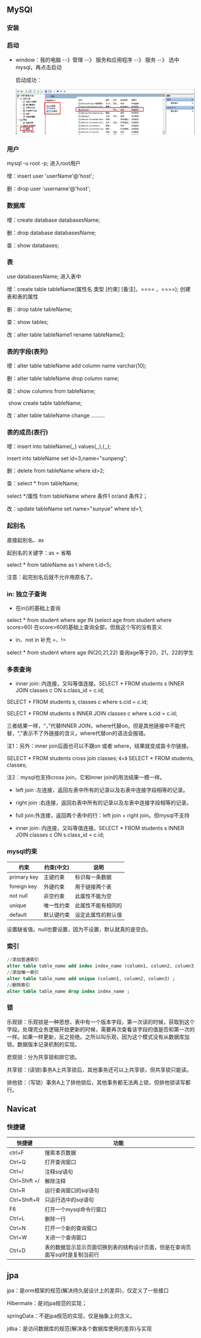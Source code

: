 ## MySQl

### 安装

### 启动

- window：我的电脑 --》管理 --》 服务和应用程序 --》 服务  --》 选中mysql，再点击启动

  启动成功：

  ![](pictures\mysql\mysql启动.png)



### 用户

mysql -u root -p; 进入root用户

增：insert user 'userName'@'host';

删：drop user 'username'@'host';

 

### 数据库

增：create database databasesName;

删：drop database databasesName;

查：show databases;



### 表

use databasesName; 进入表中

增：create table tableName(属性名 类型 [约束] [备注]，==== ，====); 创建表和表的属性

删：drop table tableName;

查：show tables;

改：alter table tableName1 rename tableName2;

 

### 表的字段(表列)

增：alter table tableName add column name varchar(10);

删：alter table tableName drop column name;

查：show columns from tableName;

​    show create table tableName;

改：alter table tableName change ………

 

### 表的成员(表行)

增：insert into tableName(,,) values(,,),(,,);

 insert into tableName set id=3,name="sunpeng";

删：delete from tableName where id>2;

查：select * from tableName;

  select */属性 from tableName where 条件1 or/and 条件2；

改：update tableName set name="sunyue" where id=1;

 

### 起别名

直接起别名、as

起别名的关键字：as  =   省略

select * from tableName as t where t.id<5;

注意：起完别名后就不允许用原名了。



### in: 独立子查询

- 在in()的基础上查询

select * from student where age IN (select age from student where score>60) 在score>60的基础上查询全部，但我这个写的没有意义

- in、not in 补充 =、!=

select * from student where age IN(20,21,22) 查询age等于20，21，22的学生



### 多表查询

- inner join: 内连接，又叫等值连接。SELECT * FROM students s INNER JOIN classes c ON s.class_id = c.id; 

 SELECT * FROM students s, classes c where s.cid = c.id; 

 SELECT * FROM students s INNER JOIN classes c where s.cid = c.id; 

三者结果一样，“，”代替INNER JOIN，where代替on，但是其他链接中不能代替，“,”表示不了外链接的含义，where代替on的语法会报错。

注1：另外：inner join后面也可以不跟on 或者 where，结果就变成笛卡尔链接。

SELECT * FROM students cross join classes; 《=》 SELECT * FROM students, classes; 

注2：mysql也支持cross join，它和inner join的用法结果一模一样。

- left join :左连接，返回左表中所有的记录以及右表中连接字段相等的记录。

- right join :右连接，返回右表中所有的记录以及左表中连接字段相等的记录。

- full join:外连接，返回两个表中的行：left join + right join。但mysql不支持

- inner join: 内连接，又叫等值连接。SELECT * FROM students s INNER JOIN classes c ON s.class_id = c.id; 



### mysql约束

| 约束         | 约束(中文) | 说明               |
| ------------ | ---------- | ------------------ |
| primary  key | 主键约束   | 标识每一条数据     |
| foreign  key | 外键约束   | 用于链接两个表     |
| not  null    | 非空约束   | 此属性不能为空     |
| unique       | 唯一性约束 | 此属性不能有相同的 |
| default      | 默认键约束 | 设定此属性的默认值 |

设置缺省值。null也要设置，因为不设置，默认就真的是空白。



### 索引

```sql
//添加普通索引
alter table table_name add index index_name (column1, column2, column3) ;
//添加唯一索引
alter table table_name add unique (column1, column2, column3) ;
//删除索引
alter table table_name drop index index_name ;
```





### 锁

乐观锁：乐观锁是一种思想，表中有一个版本字段，第一次读的时候，获取到这个字段。处理完业务逻辑开始更新的时候，需要再次查看该字段的值是否和第一次的一样。如果一样更新，反之拒绝。之所以叫乐观，因为这个模式没有从数据库加锁。数据版本记录机制的实现。

悲观锁：分为共享锁和排它锁。

共享锁：(读锁)事务A上共享锁后，其他事务还可以上共享锁，但共享锁只能读。

排他锁：（写锁）事务A上了排他锁后，其他事务都无法再上锁，但排他锁读写都行。



## Navicat

### 快捷键

| **快捷键**    | **功能**                                                     |
| ------------- | ------------------------------------------------------------ |
| ctrl+F        | 搜索本页数据                                                 |
| Ctrl+Q        | 打开查询窗口                                                 |
| Ctrl+/        | 注释sql语句                                                  |
| Ctrl+Shift +/ | 解除注释                                                     |
| Ctrl+R        | 运行查询窗口的sql语句                                        |
| Ctrl+Shift+R  | 只运行选中的sql语句                                          |
| F6            | 打开一个mysql命令行窗口                                      |
| Ctrl+L        | 删除一行                                                     |
| Ctrl+N        | 打开一个新的查询窗口                                         |
| Ctrl+W        | 关闭一个查询窗口                                             |
| Ctrl+D        | 表的数据显示显示页面切换到表的结构设计页面，但是在查询页面写sql时是复制当前行 |





## jpa

jpa：是orm框架的规范(解决持久层设计上的差异)，仅定义了一些接口

Hibermate：是对jpa规范的实现；

springData：不是jpa规范的实现，仅是抽象上的含义。

jdba：是访问数据库的规范(解决各个数据库使用的差异)与实现